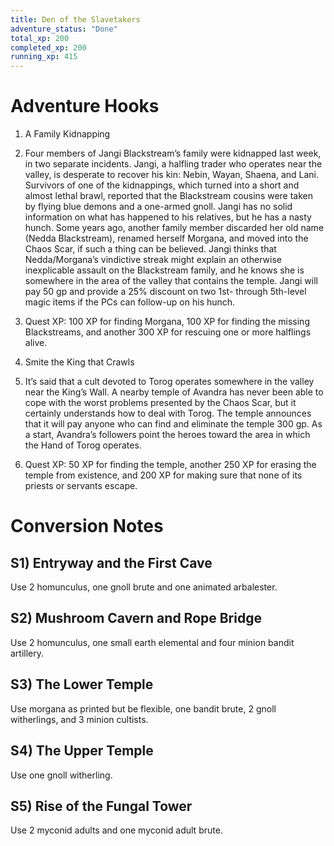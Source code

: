 ```yaml
---
title: Den of the Slavetakers
adventure_status: "Done"
total_xp: 200
completed_xp: 200
running_xp: 415
---
```




# Adventure Hooks

1. A Family Kidnapping

1. Four members of Jangi Blackstream’s family were kidnapped last week, in two separate incidents. Jangi, a halfling trader who operates near the valley, is desperate to recover his kin: Nebin, Wayan, Shaena, and Lani. Survivors of one of the kidnappings, which turned into a short and almost lethal brawl, reported that the Blackstream cousins were taken by flying blue demons and a one-armed gnoll. Jangi has no solid information on what has happened to his relatives, but he has a nasty hunch. Some years ago, another family member discarded her old name (Nedda Blackstream), renamed herself Morgana, and moved into the Chaos Scar, if such a thing can be believed. Jangi thinks that Nedda/Morgana’s vindictive streak might explain an otherwise inexplicable assault on the Blackstream family, and he knows she is somewhere in the area of the valley that contains the temple. Jangi will pay 50 gp and provide a 25% discount on two 1st- through 5th-level magic items if the PCs can follow-up on his hunch.
2. Quest XP: 100 XP for finding Morgana, 100 XP for finding the missing Blackstreams, and another 300 XP for rescuing one or more halflings alive.

1. Smite the King that Crawls

1. It’s said that a cult devoted to Torog operates somewhere in the valley near the King’s Wall. A nearby temple of Avandra has never been able to cope with the worst problems presented by the Chaos Scar, but it certainly understands how to deal with Torog. The temple announces that it will pay anyone who can find and eliminate the temple 300 gp. As a start, Avandra’s followers point the heroes toward the area in which the Hand of Torog operates.
2. Quest XP: 50 XP for finding the temple, another 250 XP for erasing the temple from existence, and 200 XP for making sure that none of its priests or servants escape.

# Conversion Notes

## S1) Entryway and the First Cave

Use 2 homunculus, one gnoll brute and one animated arbalester.

## S2) Mushroom Cavern and Rope Bridge

Use 2 homunculus, one small earth elemental and four minion bandit artillery.

## S3) The Lower Temple

Use morgana as printed but be flexible, one bandit brute, 2 gnoll witherlings, and 3 minion cultists.

## S4) The Upper Temple

Use one gnoll witherling.

## S5) Rise of the Fungal Tower

Use 2 myconid adults and one myconid adult brute.